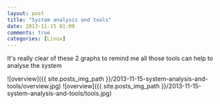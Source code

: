 ```yaml
---
layout: post
title: "System analysis and tools"
date: 2013-11-15 01:09
comments: true
categories: [Linux]
---
```

It's really clear of these 2 graphs to remind me all those tools can help to analyse the system

![overview]({{ site.posts_img_path }}/2013-11-15-system-analysis-and-tools/overview.jpg)
![overview]({{ site.posts_img_path }}/2013-11-15-system-analysis-and-tools/tools.jpg)

